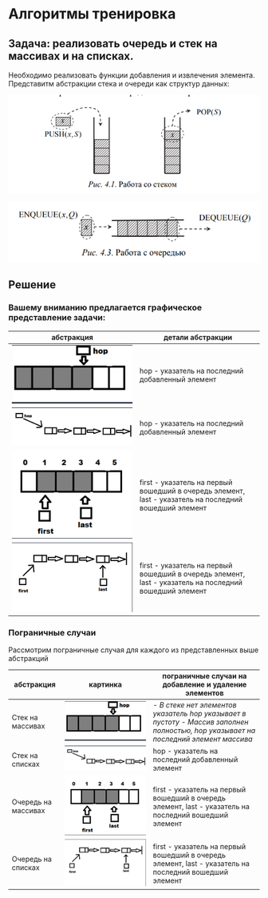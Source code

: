 # Алгоритмы тренировка

## Задача: реализовать очередь и стек на массивах и на списках.

Необходимо реализовать функции добавления и извлечения элемента.
Представитм абстракции стека и очереди как структур данных:

![Абстракция стека](Readme_img/stack.png)

![Абстракция очереди](Readme_img/queue.png)


## Решение

### Вашему вниманию предлагается графическое представление задачи:
|абстракция|детали абстракции|
|----------|-----------------|
|![Представление стека на массивах](Readme_img/stack_on_array.png)|hop - указатель на последний добавленный элемент|
|![Представление стека на списках](Readme_img/stack_on_list.png)|hop - указатель на последний добавленный элемент|
|![Представление очереди на массивах](Readme_img/queue_on_array.png)|first - указатель на первый вошедший в очередь элемент, last - указатель на последний вошедший элемент|
|![Представление очереди на списках](Readme_img/queue_on_list.png)|first - указатель на первый вошедший в очередь элемент, last - указатель на последний вошедший элемент|

### Пограничные случаи
Рассмотрим пограничные случая для каждого из представленных выше абстракций

|абстракция|картинка|пограничные случаи на добавление и удаление элементов|
|----------|--------|------------------|
|Стек на массивах|![Представление стека на массивах](Readme_img/stack_on_array.png)| *- В стеке нет элементов указатель hop указывает в пустоту - Массив заполнен полностью, hop указывает на последний элемент массива*|
|Стек на списках|![Представление стека на списках](Readme_img/stack_on_list.png)|hop - указатель на последний добавленный элемент|
|Очередь на массивах|![Представление очереди на массивах](Readme_img/queue_on_array.png)|first - указатель на первый вошедший в очередь элемент, last - указатель на последний вошедший элемент|
|Очередь на списках|![Представление очереди на списках](Readme_img/queue_on_list.png)|first - указатель на первый вошедший в очередь элемент, last - указатель на последний вошедший элемент|
